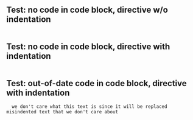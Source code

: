 ## Test: no code in code block, directive w/o indentation

<?code-excerpt "quote.md"?>
```
```

## Test: no code in code block, directive with indentation

<?code-excerpt "quote.md" indent="  "?>
```
```

## Test: out-of-date code in code block, directive with indentation

<?code-excerpt "quote.md" indent="  "?>
```
  we don't care what this text is since it will be replaced
misindented text that we don't care about
```
